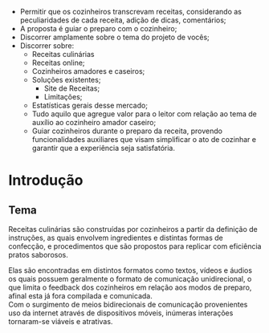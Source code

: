 
- Permitir que os cozinheiros transcrevam receitas, considerando as peculiaridades de cada receita, adição de dicas, comentários;
- A proposta é guiar o preparo com o cozinheiro;
- Discorrer amplamente sobre o tema do projeto de vocês;
- Discorrer sobre: 
  - Receitas culinárias
  - Receitas online;
  - Cozinheiros amadores e caseiros;
  - Soluções existentes;
    - Site de Receitas;
    - Limitações;
  - Estatísticas gerais desse mercado;
  - Tudo aquilo que agregue valor para o leitor com relação ao tema de auxílio ao cozinheiro amador caseiro;
  - Guiar cozinheiros durante o preparo da receita, provendo funcionalidades auxiliares que visam simplificar o ato de cozinhar e garantir que a experiência seja satisfatória.


# Introdução

## Tema
Receitas culinárias são construídas por cozinheiros a partir da definição de instruções, as quais envolvem ingredientes e distintas formas de confecção, e procedimentos que são propostos para replicar com eficiência pratos saborosos.

Elas são encontradas em distintos formatos como textos, vídeos e áudios os quais possuem geralmente o formato de comunicação unidirecional, o que limita o feedback dos cozinheiros em relação aos modos de preparo, afinal esta já fora compilada e comunicada.  
Com o surgimento de meios bidirecionais de comunicação provenientes uso da internet através de dispositivos móveis, inúmeras interações tornaram-se viáveis e atrativas.
